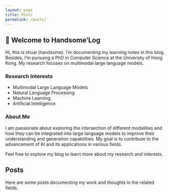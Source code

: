 ```yaml
---
layout: page
title: Posts
permalink: /posts/
---
```

## 👋 Welcome to Handsome’Log
Hi, this is shuai (handsome). I’m documenting my learning notes in this blog. Besides, I’m pursuing a PhD in Computer Science at the University of Hong Kong. My research focuses on multimodal large language models.

### Research Interests
- Multimodal Large Language Models
- Natural Language Processing
- Machine Learning
- Artificial Intelligence

### About Me
I am passionate about exploring the intersection of different modalities and how they can be integrated into large language models to improve their understanding and generation capabilities. My goal is to contribute to the advancement of AI and its applications in various fields.

Feel free to explore my blog to learn more about my research and interests.

## Posts

Here are some posts documenting my work and thoughts in the related fields.


